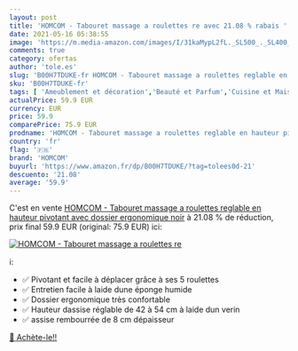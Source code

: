 ```yaml
---
layout: post
title: 'HOMCOM - Tabouret massage a roulettes re avec 21.08 % rabais '
date: 2021-05-16 05:38:55
image: 'https://m.media-amazon.com/images/I/31kaMypL2fL._SL500_._SL400_.jpg'
comments: true
category: ofertas
author: 'tole.es'
slug: 'B00H7TDUKE-fr HOMCOM - Tabouret massage a roulettes reglable en hauteur...'
sku: 'B00H7TDUKE-fr'
tags: [ 'Ameublement et décoration','Beauté et Parfum','Cuisine et Maison','Fauteuils de salon','Fauteuils et chaises pour salon','Meubles','Meubles de salon','Outils et accessoires','homcom', ]
actualPrice: 59.9 EUR
currency: EUR
price: 59.9
comparePrice: 75.9 EUR
prodname: 'HOMCOM - Tabouret massage a roulettes reglable en hauteur pivotant avec dossier ergonomique noir'
country: 'fr'
flag: '🇫🇷'
brand: 'HOMCOM'
buyurl: 'https://www.amazon.fr/dp/B00H7TDUKE/?tag=tolees0d-21'
descuento: '21.08'
average: '59.9'
---
```


C'est en vente [HOMCOM - Tabouret massage a roulettes reglable en hauteur pivotant avec dossier ergonomique noir](https://www.amazon.fr/dp/B00H7TDUKE/?tag=tolees0d-21)  à  21.08 % de réduction, prix final  59.9 EUR (original: 75.9 EUR) ici:

[![HOMCOM - Tabouret massage a roulettes re](https://m.media-amazon.com/images/I/31kaMypL2fL._SL500_._SL400_.jpg)](https://www.amazon.fr/dp/B00H7TDUKE/?tag=tolees0d-21)

ℹ️:

- ✅ Pivotant et facile à déplacer grâce à ses 5 roulettes
- ✅ Entretien facile à laide dune éponge humide
- ✅ Dossier ergonomique très confortable
- ✅ Hauteur dassise réglable de 42 à 54 cm à laide dun verin
- ✅ assise rembourrée de 8 cm dépaisseur

[🛒 Achète-le!!](https://www.amazon.fr/dp/B00H7TDUKE/?tag=tolees0d-21)
